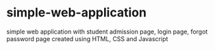 # simple-web-application
simple web application with student admission page, login page, forgot password page created using HTML, CSS and Javascript 
